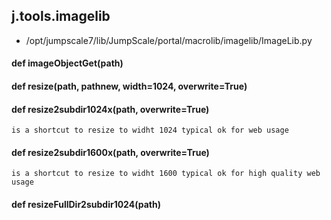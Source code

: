 ## j.tools.imagelib

- /opt/jumpscale7/lib/JumpScale/portal/macrolib/imagelib/ImageLib.py

#### def imageObjectGet(path) 

    

#### def resize(path, pathnew, width=1024, overwrite=True) 

    

#### def resize2subdir1024x(path, overwrite=True) 

    is a shortcut to resize to widht 1024 typical ok for web usage

#### def resize2subdir1600x(path, overwrite=True) 

    is a shortcut to resize to widht 1600 typical ok for high quality web usage

#### def resizeFullDir2subdir1024(path) 

    

